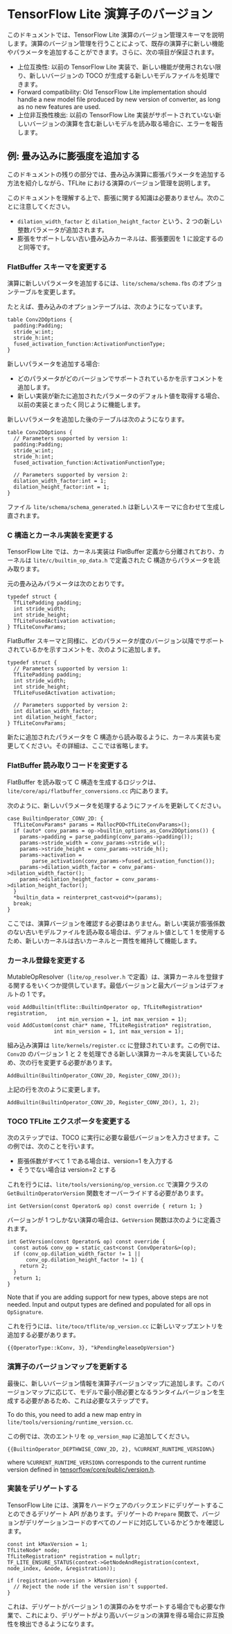 # TensorFlow Lite 演算子のバージョン

このドキュメントでは、TensorFlow Lite 演算のバージョン管理スキーマを説明します。演算のバージョン管理を行うことによって、既存の演算子に新しい機能やパラメータを追加することができます。さらに、次の項目が保証されます。

- 上位互換性: 以前の TensorFlow Lite 実装で、新しい機能が使用されない限り、新しいバージョンの TOCO が生成する新しいモデルファイルを処理できます。
- Forward compatibility: Old TensorFlow Lite implementation should handle a new model file produced by new version of converter, as long as no new features are used.
- 上位非互換性検出: 以前の TensorFlow Lite 実装がサポートされていない新しいバージョンの演算を含む新しいモデルを読み取る場合に、エラーを報告します。

## 例: 畳み込みに膨張度を追加する

このドキュメントの残りの部分では、畳み込み演算に膨張パラメータを追加する方法を紹介しながら、TFLite における演算のバージョン管理を説明します。

このドキュメントを理解する上で、膨張に関する知識は必要ありません。次のことに注意してください。

- `dilation_width_factor` と `dilation_height_factor` という、2 つの新しい整数パラメータが追加されます。
- 膨張をサポートしない古い畳み込みカーネルは、膨張要因を 1 に設定するのと同等です。

### FlatBuffer スキーマを変更する

演算に新しいパラメータを追加するには、`lite/schema/schema.fbs` のオプションテーブルを変更します。

たとえば、畳み込みのオプションテーブルは、次のようになっています。

```
table Conv2DOptions {
  padding:Padding;
  stride_w:int;
  stride_h:int;
  fused_activation_function:ActivationFunctionType;
}
```

新しいパラメータを追加する場合:

- どのパラメータがどのバージョンでサポートされているかを示すコメントを追加します。
- 新しい実装が新たに追加されたパラメータのデフォルト値を取得する場合、以前の実装とまったく同じように機能します。

新しいパラメータを追加した後のテーブルは次のようになります。

```
table Conv2DOptions {
  // Parameters supported by version 1:
  padding:Padding;
  stride_w:int;
  stride_h:int;
  fused_activation_function:ActivationFunctionType;

  // Parameters supported by version 2:
  dilation_width_factor:int = 1;
  dilation_height_factor:int = 1;
}
```

ファイル `lite/schema/schema_generated.h` は新しいスキーマに合わせて生成し直されます。

### C 構造とカーネル実装を変更する

TensorFlow Lite では、カーネル実装は FlatBuffer 定義から分離されており、カーネルは `lite/c/builtin_op_data.h` で定義された C 構造からパラメータを読み取ります。

元の畳み込みパラメータは次のとおりです。

```
typedef struct {
  TfLitePadding padding;
  int stride_width;
  int stride_height;
  TfLiteFusedActivation activation;
} TfLiteConvParams;
```

FlatBuffer スキーマと同様に、どのパラメータが度のバージョン以降でサポートされているかを示すコメントを、次のように追加します。

```
typedef struct {
  // Parameters supported by version 1:
  TfLitePadding padding;
  int stride_width;
  int stride_height;
  TfLiteFusedActivation activation;

  // Parameters supported by version 2:
  int dilation_width_factor;
  int dilation_height_factor;
} TfLiteConvParams;
```

新たに追加されたパラメータを C 構造から読み取るように、カーネル実装も変更してください。その詳細は、ここでは省略します。

### FlatBuffer 読み取りコードを変更する

FlatBuffer を読み取って C 構造を生成するロジックは、`lite/core/api/flatbuffer_conversions.cc` 内にあります。

次のように、新しいパラメータを処理するようにファイルを更新してください。

```
case BuiltinOperator_CONV_2D: {
  TfLiteConvParams* params = MallocPOD<TfLiteConvParams>();
  if (auto* conv_params = op->builtin_options_as_Conv2DOptions()) {
    params->padding = parse_padding(conv_params->padding());
    params->stride_width = conv_params->stride_w();
    params->stride_height = conv_params->stride_h();
    params->activation =
        parse_activation(conv_params->fused_activation_function());
    params->dilation_width_factor = conv_params->dilation_width_factor();
    params->dilation_height_factor = conv_params->dilation_height_factor();
  }
  *builtin_data = reinterpret_cast<void*>(params);
  break;
}
```

ここでは、演算バージョンを確認する必要はありません。新しい実装が膨張係数のない古いモデルファイルを読み取る場合は、デフォルト値として 1 を使用するため、新しいカーネルは古いカーネルと一貫性を維持して機能します。

### カーネル登録を変更する

MutableOpResolver（`lite/op_resolver.h` で定義）は、演算カーネルを登録する関するをいくつか提供しています。最低バージョンと最大バージョンはデフォルトの 1 です。

```
void AddBuiltin(tflite::BuiltinOperator op, TfLiteRegistration* registration,
                int min_version = 1, int max_version = 1);
void AddCustom(const char* name, TfLiteRegistration* registration,
               int min_version = 1, int max_version = 1);
```

組み込み演算は `lite/kernels/register.cc` に登録されています。この例では、`Conv2D` のバージョン 1 と 2 を処理できる新しい演算カーネルを実装しているため、次の行を変更する必要があります。

```
AddBuiltin(BuiltinOperator_CONV_2D, Register_CONV_2D());
```

上記の行を次のように変更します。

```
AddBuiltin(BuiltinOperator_CONV_2D, Register_CONV_2D(), 1, 2);
```

### TOCO TFLite エクスポータを変更する

次のステップでは、TOCO に実行に必要な最低バージョンを入力させます。この例では、次のことを行います。

- 膨張係数がすべて 1 である場合は、version=1 を入力する
- そうでない場合は version=2 とする

これを行うには、`lite/tools/versioning/op_version.cc` で演算クラスの `GetBuiltinOperatorVersion` 関数をオーバーライドする必要があります。

```
int GetVersion(const Operator& op) const override { return 1; }
```

バージョンが 1 つしかない演算の場合は、`GetVersion` 関数は次のように定義されます。

```
int GetVersion(const Operator& op) const override {
  const auto& conv_op = static_cast<const ConvOperator&>(op);
  if (conv_op.dilation_width_factor != 1 ||
      conv_op.dilation_height_factor != 1) {
    return 2;
  }
  return 1;
}
```

Note that if you are adding support for new types, above steps are not needed. Input and output types are defined and populated for all ops in `OpSignature`.

これを行うには、`lite/toco/tflite/op_version.cc` に新しいマップエントリを追加する必要があります。

```
{{OperatorType::kConv, 3}, "kPendingReleaseOpVersion"}
```

### 演算子のバージョンマップを更新する

最後に、新しいバージョン情報を演算子バージョンマップに追加します。このバージョンマップに応じて、モデルで最小限必要となるランタイムバージョンを生成する必要があるため、これは必要なステップです。

To do this, you need to add a new map entry in `lite/tools/versioning/runtime_version.cc`.

この例では、次のエントリを `op_version_map` に追加してください。

```
{{BuiltinOperator_DEPTHWISE_CONV_2D, 2}, %CURRENT_RUNTIME_VERSION%}
```

where `%CURRENT_RUNTIME_VERSION%` corresponds to the current runtime version defined in [tensorflow/core/public/version.h](https://github.com/tensorflow/tensorflow/blob/master/tensorflow/core/public/version.h).

### 実装をデリゲートする

TensorFlow Lite には、演算をハードウェアのバックエンドにデリゲートすることのできるデリゲート API があります。デリゲートの `Prepare` 関数で、バージョンがデリゲーションコードのすべてのノードに対応しているかどうかを確認します。

```
const int kMaxVersion = 1;
TfLiteNode* node;
TfLiteRegistration* registration = nullptr;
TF_LITE_ENSURE_STATUS(context->GetNodeAndRegistration(context, node_index, &node, &registration));

if (registration->version > kMaxVersion) {
  // Reject the node if the version isn't supported.
}
```

これは、デリゲートがバージョン 1 の演算のみをサポートする場合でも必要な作業で、これにより、デリゲートがより高いバージョンの演算を得る場合に非互換性を検出できるようになります。
